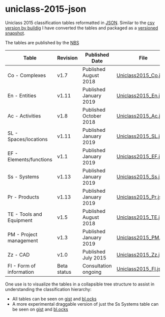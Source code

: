 # uniclass-2015-json
Uniclass 2015 classification tables reformatted in [JSON](http://www.json.org/). Similar to the [csv version by buildig](https://github.com/buildig/uniclass-2015) I have converted the tables and packaged as a [versioned snapshot](https://github.com/thomascorrie/uniclass-2015-json/releases).

The tables are published by the [NBS](https://toolkit.thenbs.com/articles/classification#classificationtables)

| Table | Revision | Published Date | File |
| -- | -- | -- | -- |
| Co - Complexes |	v1.7 | Published August 2018 | [Uniclass2015_Co.json](https://github.com/thomascorrie/uniclass-2015-json/blob/master/Uniclass2015_Co.json)
| En - Entities | 	v1.11 | Published January 2019 | [Uniclass2015_En.json](https://github.com/thomascorrie/uniclass-2015-json/blob/master/Uniclass2015_En.json)	
| Ac - Activities | 	v1.8 | Published October 2018 | [Uniclass2015_Ac.json](https://github.com/thomascorrie/uniclass-2015-json/blob/master/Uniclass2015_Ac.json)	
| SL - Spaces/locations | 	v1.11 | Published January 2019 | [Uniclass2015_SL.json](https://github.com/thomascorrie/uniclass-2015-json/blob/master/Uniclass2015_SL.json)	
| EF - Elements/functions | 	v1.1 | Published January 2019	 | [Uniclass2015_EF.json](https://github.com/thomascorrie/uniclass-2015-json/blob/master/Uniclass2015_EF.json)
| Ss - Systems | 	v1.13 | Published January 2019 | [Uniclass2015_Ss.json](https://github.com/thomascorrie/uniclass-2015-json/blob/master/Uniclass2015_Ss.json)	
| Pr - Products | 	v1.13 | Published January 2019 | [Uniclass2015_Pr.json](https://github.com/thomascorrie/uniclass-2015-json/blob/master/Uniclass2015_Pr.json)	
| TE - Tools and Equipment | 	v1.5 | Published August 2018	 | [Uniclass2015_TE.json](https://github.com/thomascorrie/uniclass-2015-json/blob/master/Uniclass2015_TE.json)
| PM - Project management |	v1.3 | Published January 2019 | [Uniclass2015_PM.json](https://github.com/thomascorrie/uniclass-2015-json/blob/master/Uniclass2015_PM.json)
| Zz - CAD | 	v1.0 | Published July 2015 | [Uniclass2015_Zz.json](https://github.com/thomascorrie/uniclass-2015-json/blob/master/Uniclass2015_Zz.json)
| FI - Form of information |	Beta status | Consultation ongoing | [Uniclass2015_FI.json](https://github.com/thomascorrie/uniclass-2015-json/blob/master/Uniclass2015_FI.json)	

One use is to visualize the tables in a collapsible tree structure to assist in understanding the classification hierarchy:
* All tables can be seen on [gist](https://gist.github.com/thomascorrie/4d688cd9b6bb73d50fcc019f6680d6e6) and [bl.ocks](https://bl.ocks.org/thomascorrie/4d688cd9b6bb73d50fcc019f6680d6e6)
* A more experimental draggable version of just the Ss Systems table can be seen on [gist](https://gist.github.com/thomascorrie/799044318893cbdcfe04b73b9cb8fa49) and [bl.ocks](https://bl.ocks.org/thomascorrie/799044318893cbdcfe04b73b9cb8fa49)
